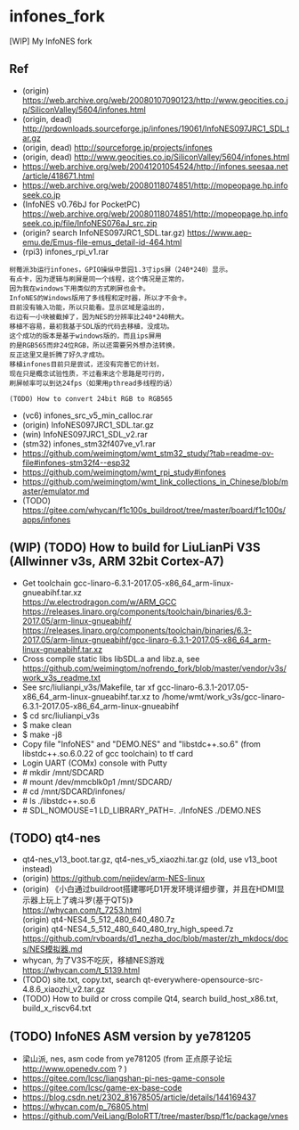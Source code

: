 # infones_fork
[WIP] My InfoNES fork

## Ref
* (origin) https://web.archive.org/web/20080107090123/http://www.geocities.co.jp/SiliconValley/5604/infones.html
* (origin, dead) http://prdownloads.sourceforge.jp/infones/19061/InfoNES097JRC1_SDL.tar.gz
* (origin, dead) http://sourceforge.jp/projects/infones
* (origin, dead) http://www.geocities.co.jp/SiliconValley/5604/infones.html
* https://web.archive.org/web/20041201054524/http://infones.seesaa.net/article/418671.html
* https://web.archive.org/web/20080118074851/http://mopeopage.hp.infoseek.co.jp
* (InfoNES v0.76bJ for PocketPC) https://web.archive.org/web/20080118074851/http://mopeopage.hp.infoseek.co.jp/file/InfoNES076aJ_src.zip
* (origin? search InfoNES097JRC1_SDL.tar.gz) https://www.aep-emu.de/Emus-file-emus_detail-id-464.html
* (rpi3) infones_rpi_v1.rar
```
树莓派3b运行infones，GPIO操纵中景园1.3寸ips屏（240*240）显示。
有点卡，因为逻辑与刷屏是同一个线程，这个情况是正常的，
因为我在windows下用类似的方式刷屏也会卡。
InfoNES的Windows版用了多线程和定时器，所以才不会卡。
目前没有输入功能，所以只能看。显示区域是溢出的，
右边有一小块被截掉了，因为NES的分辨率比240*240稍大。
移植不容易，最初我基于SDL版的代码去移植，没成功。
这个成功的版本是基于windows版的，而且ips屏用
的是RGB565而非24位RGB，所以还需要另外想办法转换，
反正这里又是折腾了好久才成功。
移植infones目前只是尝试，还没有完善它的计划，
现在只是概念试验性质，不过看来这个思路是可行的，
刷屏帧率可以到达24fps（如果用pthread多线程的话）

(TODO) How to convert 24bit RGB to RGB565
```
* (vc6) infones_src_v5_min_calloc.rar
* (origin) InfoNES097JRC1_SDL.tar.gz
* (win) InfoNES097JRC1_SDL_v2.rar
* (stm32) infones_stm32f407ve_v1.rar
* https://github.com/weimingtom/wmt_stm32_study/?tab=readme-ov-file#infones-stm32f4--esp32
* https://github.com/weimingtom/wmt_rpi_study#infones
* https://github.com/weimingtom/wmt_link_collections_in_Chinese/blob/master/emulator.md
* (TODO) https://gitee.com/whycan/f1c100s_buildroot/tree/master/board/f1c100s/apps/infones

## (WIP) (TODO) How to build for LiuLianPi V3S (Allwinner v3s, ARM 32bit Cortex-A7)  
* Get toolchain gcc-linaro-6.3.1-2017.05-x86_64_arm-linux-gnueabihf.tar.xz  
https://w.electrodragon.com/w/ARM_GCC  
https://releases.linaro.org/components/toolchain/binaries/6.3-2017.05/arm-linux-gnueabihf/  
https://releases.linaro.org/components/toolchain/binaries/6.3-2017.05/arm-linux-gnueabihf/gcc-linaro-6.3.1-2017.05-x86_64_arm-linux-gnueabihf.tar.xz  
* Cross compile static libs libSDL.a and libz.a, see  
https://github.com/weimingtom/nofrendo_fork/blob/master/vendor/v3s/work_v3s_readme.txt  
* See src/liulianpi_v3s/Makefile, tar xf gcc-linaro-6.3.1-2017.05-x86_64_arm-linux-gnueabihf.tar.xz to /home/wmt/work_v3s/gcc-linaro-6.3.1-2017.05-x86_64_arm-linux-gnueabihf
* $ cd src/liulianpi_v3s  
* $ make clean
* $ make -j8
* Copy file "InfoNES" and "DEMO.NES" and "libstdc++.so.6" (from libstdc++.so.6.0.22 of gcc toolchain) to tf card
* Login UART (COMx) console with Putty
* \# mkdir /mnt/SDCARD
* \# mount /dev/mmcblk0p1 /mnt/SDCARD/
* \# cd /mnt/SDCARD/infones/
* \# ls ./libstdc++.so.6
* \# SDL_NOMOUSE=1 LD_LIBRARY_PATH=. ./InfoNES ./DEMO.NES

## (TODO) qt4-nes
* qt4-nes_v13_boot.tar.gz, qt4-nes_v5_xiaozhi.tar.gz (old, use v13_boot instead)       
* (origin) https://github.com/nejidev/arm-NES-linux  
* (origin) 《小白通过buildroot搭建哪吒D1开发环境详细步骤，并且在HDMI显示器上玩上了魂斗罗(基于QT5)》  
https://whycan.com/t_7253.html  
(origin) qt4-NES4_5_512_480_640_480.7z  
(origin) qt4-NES4_5_512_480_640_480_try_high_speed.7z  
https://github.com/rvboards/d1_nezha_doc/blob/master/zh_mkdocs/docs/NES模拟器.md  
* whycan, 为了V3S不吃灰，移植NES游戏  
https://whycan.com/t_5139.html  
* (TODO) site.txt, copy.txt, search qt-everywhere-opensource-src-4.8.6_xiaozhi_v2.tar.gz
* (TODO) How to build or cross compile Qt4, search build_host_x86.txt, build_x_riscv64.txt

## (TODO) InfoNES ASM version by ye781205
* 梁山派, nes, asm code from ye781205 (from 正点原子论坛 http://www.openedv.com ? )
* https://gitee.com/lcsc/liangshan-pi-nes-game-console
* https://gitee.com/lcsc/game-ex-base-code
* https://blog.csdn.net/2302_81678505/article/details/144169437
* https://whycan.com/p_76805.html
* https://github.com/VeiLiang/BoloRTT/tree/master/bsp/f1c/package/vnes
